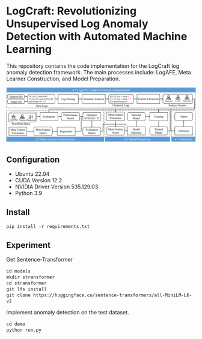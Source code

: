 # LogCraft: Revolutionizing Unsupervised Log Anomaly Detection with Automated Machine Learning

This repository contains the code implementation for the LogCraft log anomaly detection framework. The main processes include: LogAFE, Meta Learner Construction, and Model Preparation.

![Pipeline of LogCraft](img/OMPipeline.png)

## Configuration

- Ubuntu 22.04
- CUDA Version 12.2
- NVIDIA Driver Version 535.129.03
- Python 3.9

## Install

```shell
pip install -r requirements.txt
```

## Experiment

Get Sentence-Transformer

```shell
cd models
mkdir stransformer
cd stransformer
git lfs install
git clone https://huggingface.co/sentence-transformers/all-MiniLM-L6-v2
```

Implement anomaly detection on the test dataset.

```shell
cd demo
python run.py
```